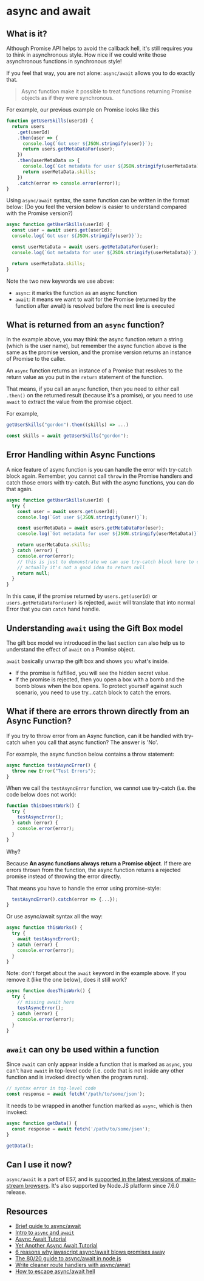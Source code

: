 # async and await

## What is it?

Although Promise API helps to avoid the callback hell, it's still requires you to think in asynchronous style. How nice if we could write those asynchronous functions in synchronous style!

If you feel that way, you are not alone: `async/await` allows you to do exactly that.

> Async function make it possible to treat functions returning Promise objects as if they were synchronous.

For example, our previous example on Promise looks like this

```javascript
function getUserSkills(userId) {
  return users
    .get(userId)
    .then(user => {
      console.log(`Got user ${JSON.stringify(user)}`);
      return users.getMetaDataFor(user);
    })
    .then(userMetaData => {
      console.log(`Got metadata for user ${JSON.stringify(userMetaData)}`);
      return userMetaData.skills;
    })
    .catch(error => console.error(error));
}
```

Using `async/await` syntax, the same function can be written in the format below: \(Do you feel the version below is easier to understand compared with the Promise version?\)

```javascript
async function getUserSkills(userId) {
  const user = await users.get(userId);
  console.log(`Got user ${JSON.stringify(user)}`);

  const userMetaData = await users.getMetaDataFor(user);
  console.log(`Got metadata for user ${JSON.stringify(userMetaData)}`);

  return userMetaData.skills;
}
```

Note the two new keywords we use above:

* `async`: it marks the function as an async function
* `await`: it means we want to wait for the Promise \(returned by the function after await\) is resolved before the next line is executed

## What is returned from an `async` function?

In the example above, you may think the async function return a string \(which is the user name\), but remember the async function above is the same as the promise version, and the promise version returns an instance of Promise to the caller.

An `async` function returns an instance of a Promise that resolves to the return value as you put in the `return` statement of the function.

That means, if you call an `async` function, then you need to either call `.then()` on the returned result (because it's a promise), or you need to use `await` to extract the value from the promise object.

For example,

```javascript
getUserSkills("gordon").then((skills) => ...)
```

```javascript
const skills = await getUserSkills("gordon");
```

## Error Handling within Async Functions

A nice feature of async function is you can handle the error with try-catch block again. Remember, you cannot call `throw` in the Promise handlers and catch those errors with try-catch. But with the async functions, you can do that again.

```javascript
async function getUserSkills(userId) {
  try {
    const user = await users.get(userId);
    console.log(`Got user ${JSON.stringify(user)}`);

    const userMetaData = await users.getMetaDataFor(user);
    console.log(`Got metadata for user ${JSON.stringify(userMetaData)}`);

    return userMetaData.skills;
  } catch (error) {
    console.error(error);
    // this is just to demonstrate we can use try-catch block here to catch the errors
    // actually it's not a good idea to return null
    return null;
  }
}
```

In this case, if the promise returned by `users.get(userId)` or `users.getMetaDataFor(user)` is rejected, `await` will translate that into normal Error that you can `catch` hand handle.

## Understanding `await` using the Gift Box model

The gift box model we introduced in the last section can also help us to understand the effect of `await` on a Promise object.

`await` basically unwrap the gift box and shows you what's inside.

* If the promise is fulfilled, you will see the hidden secret value.
* If the promise is rejected, then you open a box with a bomb and the bomb blows when the box opens. To protect yourself against such scenario, you need to use try...catch block to catch the errors.

## What if there are errors thrown directly from an Async Function?

If you try to throw error from an Async function, can it be handled with try-catch when you call that async function? The answer is 'No'.

For example, the async function below contains a throw statement:

```javascript
async function testAsyncError() {
  throw new Error("Test Errors");
}
```

When we call the `testAsyncError` function, we cannot use try-catch \(i.e. the code below does not work\):

```javascript
function thisDoesntWork() {
  try {
    testAsyncError();
  } catch (error) {
    console.error(error);
  }
}
```

Why?

Because **An async functions always return a Promise object**. If there are errors thrown from the function, the async function returns a rejected promise instead of throwing the error directly.

That means you have to handle the error using promise-style:

```javascript
  testAsyncError().catch(error => {...});
}
```

Or use async/await syntax all the way:

```javascript
async function thisWorks() {
  try {
    await testAsyncError();
  } catch (error) {
    console.error(error);
  }
}
```

Note: don't forget about the `await` keyword in the example above. If you remove it \(like the one below\), does it still work?

```javascript
async function doesThisWork() {
  try {
    // missing await here
    testAsyncError();
  } catch (error) {
    console.error(error);
  }
}
```

## `await` can ony be used within a function

Since `await` can only appear inside a function that is marked as `async`, you can't have `await` in top-level code \(i.e. code that is not inside any other function and is invoked directly when the program runs\).

```javascript
// syntax error in top-level code
const response = await fetch('/path/to/some/json');
```

It needs to be wrapped in another function marked as `async`, which is then invoked:

```javascript
async function getData() {
  const response = await fetch('/path/to/some/json');
}

getData();
```

## Can I use it now?

`async/await` is a part of ES7, and is [supported in the latest versions of main-stream browsers](https://caniuse.com/#feat=async-functions). It's also supported by Node.JS platform since 7.6.0 release.

## Resources

* [Brief guide to async/await](https://javascript.info/async-await)
* [Intro to `async` and `await`](https://developers.google.com/web/fundamentals/primers/async-functions)
* [Async Await Tutorial](https://www.toptal.com/javascript/asynchronous-javascript-async-await-tutorial)
* [Yet Another Async Await Tutorial](https://davidwalsh.name/async-await)
* [6 reasons why javascript async/await blows promises away](https://hackernoon.com/6-reasons-why-javascripts-async-await-blows-promises-away-tutorial-c7ec10518dd9)
* [The 80/20 guide to async/await in node.js](http://thecodebarbarian.com/80-20-guide-to-async-await-in-node.js)
* [Write cleaner route handlers with async/await](https://itnext.io/using-async-await-to-write-cleaner-route-handlers-7fc1d91b220b)
* [How to escape async/await hell](https://medium.freecodecamp.org/avoiding-the-async-await-hell-c77a0fb71c4c)

